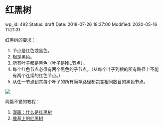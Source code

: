 # 红黑树


wp_id: 492
Status: draft
Date: 2018-07-26 18:37:00
Modified: 2020-05-16 11:21:31


红黑树的要求：

1. 节点是红色或黑色。
2. 根是黑色。
3. 所有叶子都是黑色（叶子是NIL节点）。
4. 每个红色节点必须有两个黑色的子节点。（从每个叶子到根的所有路径上不能有两个连续的红色节点。）
5. 从任一节点到其每个叶子的所有简单路径都包含相同数目的黑色节点。

![](https://upload.wikimedia.org/wikipedia/commons/thumb/6/66/Red-black_tree_example.svg/900px-Red-black_tree_example.svg.png)


两篇不错的教程：

1. [漫画：什么是红黑树](https://juejin.im/post/5a27c6946fb9a04509096248)
2. [维基上的红黑树](https://zh.wikipedia.org/wiki/%E7%BA%A2%E9%BB%91%E6%A0%91)